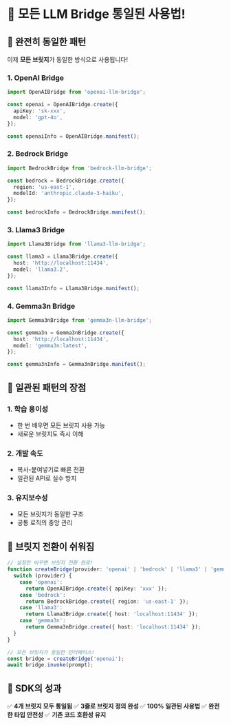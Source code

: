 # 🎉 모든 LLM Bridge 통일된 사용법!

## 🚀 완전히 동일한 패턴

이제 **모든 브릿지**가 동일한 방식으로 사용됩니다!

### 1. OpenAI Bridge

```typescript
import OpenAIBridge from 'openai-llm-bridge';

const openai = OpenAIBridge.create({
  apiKey: 'sk-xxx',
  model: 'gpt-4o',
});

const openaiInfo = OpenAIBridge.manifest();
```

### 2. Bedrock Bridge

```typescript
import BedrockBridge from 'bedrock-llm-bridge';

const bedrock = BedrockBridge.create({
  region: 'us-east-1',
  modelId: 'anthropic.claude-3-haiku',
});

const bedrockInfo = BedrockBridge.manifest();
```

### 3. Llama3 Bridge

```typescript
import Llama3Bridge from 'llama3-llm-bridge';

const llama3 = Llama3Bridge.create({
  host: 'http://localhost:11434',
  model: 'llama3.2',
});

const llama3Info = Llama3Bridge.manifest();
```

### 4. Gemma3n Bridge

```typescript
import Gemma3nBridge from 'gemma3n-llm-bridge';

const gemma3n = Gemma3nBridge.create({
  host: 'http://localhost:11434',
  model: 'gemma3n:latest',
});

const gemma3nInfo = Gemma3nBridge.manifest();
```

## 🎯 일관된 패턴의 장점

### 1. 학습 용이성

- 한 번 배우면 모든 브릿지 사용 가능
- 새로운 브릿지도 즉시 이해

### 2. 개발 속도

- 복사-붙여넣기로 빠른 전환
- 일관된 API로 실수 방지

### 3. 유지보수성

- 모든 브릿지가 동일한 구조
- 공통 로직의 중앙 관리

## 🔄 브릿지 전환이 쉬워짐

```typescript
// 설정만 바꾸면 브릿지 전환 완료!
function createBridge(provider: 'openai' | 'bedrock' | 'llama3' | 'gemma3n') {
  switch (provider) {
    case 'openai':
      return OpenAIBridge.create({ apiKey: 'xxx' });
    case 'bedrock':
      return BedrockBridge.create({ region: 'us-east-1' });
    case 'llama3':
      return Llama3Bridge.create({ host: 'localhost:11434' });
    case 'gemma3n':
      return Gemma3nBridge.create({ host: 'localhost:11434' });
  }
}

// 모든 브릿지가 동일한 인터페이스!
const bridge = createBridge('openai');
await bridge.invoke(prompt);
```

## 🎊 SDK의 성과

✅ **4개 브릿지 모두 통일됨**
✅ **3줄로 브릿지 정의 완성**
✅ **100% 일관된 사용법**
✅ **완전한 타입 안전성**
✅ **기존 코드 호환성 유지**
